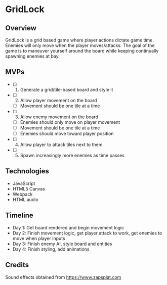 # GridLock

## Overview
GridLock is a grid based game where player actions dictate game time. Enemies will only move when the player moves/attacks.
The goal of the game is to maneuver yourself around the board while keeping continually spawning enemies at bay. 

## MVPs
- [ ] 1. Generate a grid/tile-based board and style it
- [ ] 2. Allow player movement on the board
  - [ ] Movement should be one tile at a time
- [ ] 3. Allow enemy movement on the board
   - [ ] Enemies should only move on player movement
   - [ ] Movement should be one tile at a time
   - [ ] Enemies should move toward player position
- [ ] 4. Allow player to attack tiles next to them
- [ ] 5. Spawn increasingly more enemies as time passes

## Technologies
* JavaScript
* HTML5 Canvas
* Webpack
* HTML audio

## Timeline
 * Day 1: Get board rendered and begin movement logic
 * Day 2: Finish movement logic, get player attack to work, get enemies to move when player inputs
 * Day 3: Finish enemy AI, style board and entities
 * Day 4: Finish styling, add animations


## Credits
Sound effects obtained from https://www.zapsplat.com
